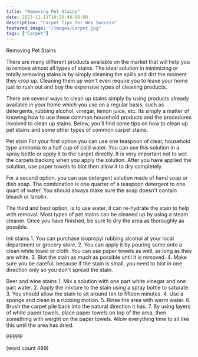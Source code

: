 ```yaml
---
title: "Removing Pet Stains"
date: 2023-11-11T10:20:48-08:00
description: "Carpet Tips for Web Success"
featured_image: "/images/Carpet.jpg"
tags: ["Carpet"]
---
```


Removing Pet Stains

There are many different products available on the
market that will help you to remove almost all types
of stains. The ideal solution in minimizing or totally
removing stains is by simply cleaning the spills
and dirt the moment they crop up.  Cleaning them up
won't even require you to leave your home just to
rush out and buy the expensive types of cleaning
products.

There are several ways to clean up stains simply by
using products already available in your home which
you use on a regular basis, such as detergents,
rubbing alcohol, vinegar, lemon juice, etc.  Its
simply a matter of knowing how to use these common
household products and the procedures involved to
clean up stains.  Below, you'll find some tips on
how to clean up pet stains and some other types of
common carpet stains.

Pet stain
For your first option you can use one teaspoon of
clear, household type ammonia to a half cup of
cold water.  You can use this solution in a spray
bottle or apply it to the carpet directly.  It is
very important not to wet the carpets backing when
you apply the solution.  After you have applied
the solution, use paper towels to blot then allow
it to dry completely.

For a second option, you can use detergent solution
made of hand soap or dish soap.  The combination
is one quarter of a teaspoon detergent to one quart
of water.  You should always make sure the soap 
doesn't contain bleach or lanolin.

The third and best option, is to use water, it
can re-hydrate the stain to help with removal.  Most
types of pet stains can be cleaned up by using a 
steam cleaner.  Once you have finished, be sure
to dry the area as thoroughly as possible.

Ink stains
	1.  You can purchase isopropyl rubbing
alcohol at your local department or grocery store.
	2.  You can apply it by pouring some onto a
clean white towel or cloth.  You can use paper
towels as well, as long as they are white.
	3.  Blot the stain as much as possible 
until it is removed.
	4.  Make sure you be careful, because if the
stain is small, you need to blot in one direction
only so you don't spread the stain.

Beer and wine stains
	1.  Mix a solution with one part white
vinegar and one part water.
	2.  Apply the mixture to the stain using a
spray bottle to saturate.
	3.  You should allow the stain to sit around
ten to fifteen minutes.
	4.  Use a sponge and clean in a rubbing
motion.
	5.  Rinse the area with warm water.
	6.  Brush the carpet pile back into the 
natural direction it has.
	7.  By using layers of white paper towels,
place paper towels on top of the area, then something
with weight on the paper towels.  Allow everything
time to sit like this until the area has dried.

PPPPP

(word count 489)
